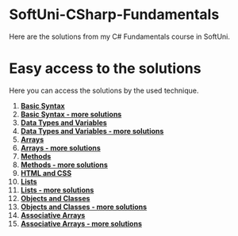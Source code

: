 # SoftUni-CSharp-Fundamentals
Here are the solutions from my C# Fundamentals course in SoftUni.

# Easy access to the solutions
Here you can access the solutions by the used technique.

1. [**Basic Syntax**](https://github.com/StanchosCodes/SoftUni-CSharp-Fundamentals/tree/main/Basic%20Syntax)
2. [**Basic Syntax - more solutions**](https://github.com/StanchosCodes/SoftUni-CSharp-Fundamentals/tree/main/Basic%20Syntax%20-%20more%20solutions)
3. [**Data Types and Variables**](https://github.com/StanchosCodes/SoftUni-CSharp-Fundamentals/tree/main/Data%20Types%20and%20Variables)
4. [**Data Types and Variables - more solutions**](https://github.com/StanchosCodes/SoftUni-CSharp-Fundamentals/tree/main/Data%20Types%20and%20Variables%20-%20more%20solutions)
5. [**Arrays**](https://github.com/StanchosCodes/SoftUni-CSharp-Fundamentals/tree/main/Arrays)
6. [**Arrays - more solutions**](https://github.com/StanchosCodes/SoftUni-CSharp-Fundamentals/tree/main/Arrays%20-%20more%20solutions)
7. [**Methods**](https://github.com/StanchosCodes/SoftUni-CSharp-Fundamentals/tree/main/Methods)
8. [**Methods - more solutions**](https://github.com/StanchosCodes/SoftUni-CSharp-Fundamentals/tree/main/Methods%20-%20more%20solutions)
9. [**HTML and CSS**](https://github.com/StanchosCodes/SoftUni-CSharp-Fundamentals/tree/main/HTML%20and%20CSS%20%20project)
10. [**Lists**](https://github.com/StanchosCodes/SoftUni-CSharp-Fundamentals/tree/main/Lists)
11. [**Lists - more solutions**](https://github.com/StanchosCodes/SoftUni-CSharp-Fundamentals/tree/main/Lists%20-%20more%20solutions)
12. [**Objects and Classes**](https://github.com/StanchosCodes/SoftUni-CSharp-Fundamentals/tree/main/Objects%20and%20Classes)
13. [**Objects and Classes - more solutions**](https://github.com/StanchosCodes/SoftUni-CSharp-Fundamentals/tree/main/Objects%20and%20Classes%20-%20more%20solutions)
14. [**Associative Arrays**](https://github.com/StanchosCodes/SoftUni-CSharp-Fundamentals/tree/main/Associative%20Arrays)
15. [**Associative Arrays - more solutions**](https://github.com/StanchosCodes/SoftUni-CSharp-Fundamentals/tree/main/Associative%20Arrays%20-%20more%20solutions)
